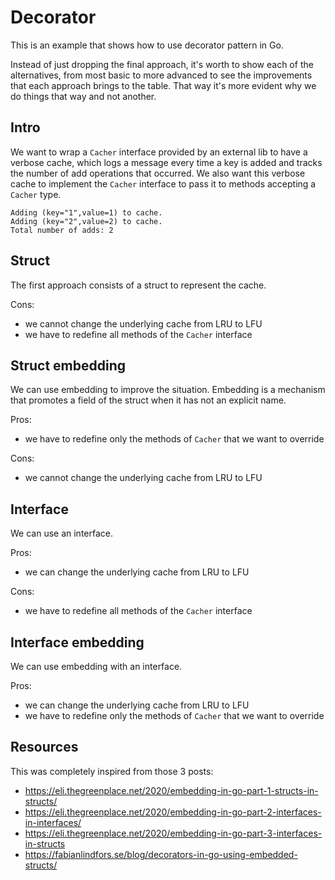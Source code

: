 # Decorator

This is an example that shows how to use decorator pattern in Go.

Instead of just dropping the final approach, it's worth to show each of the alternatives, from most basic to more advanced to see the improvements that each approach brings to the table. That way it's more evident why we do things that way and not another.

## Intro

We want to wrap a `Cacher` interface provided by an external lib to have a verbose cache, which logs a message every time a key is added and tracks the number of add operations that occurred. We also want this verbose cache to implement the `Cacher` interface to pass it to methods accepting a `Cacher` type.

```
Adding (key="1",value=1) to cache.
Adding (key="2",value=2) to cache.
Total number of adds: 2
```

## Struct

The first approach consists of a struct to represent the cache.

Cons:
- we cannot change the underlying cache from LRU to LFU
- we have to redefine all methods of the `Cacher` interface

## Struct embedding

We can use embedding to improve the situation. Embedding is a mechanism that promotes a field of the struct when it has not an explicit name.

Pros:
- we have to redefine only the methods of `Cacher` that we want to override

Cons:
- we cannot change the underlying cache from LRU to LFU

## Interface

We can use an interface.

Pros:
- we can change the underlying cache from LRU to LFU

Cons:
- we have to redefine all methods of the `Cacher` interface

## Interface embedding

We can use embedding with an interface.

Pros:
- we can change the underlying cache from LRU to LFU
- we have to redefine only the methods of `Cacher` that we want to override

## Resources

This was completely inspired from those 3 posts:
- https://eli.thegreenplace.net/2020/embedding-in-go-part-1-structs-in-structs/
- https://eli.thegreenplace.net/2020/embedding-in-go-part-2-interfaces-in-interfaces/
- https://eli.thegreenplace.net/2020/embedding-in-go-part-3-interfaces-in-structs
- https://fabianlindfors.se/blog/decorators-in-go-using-embedded-structs/